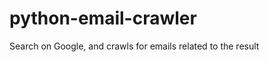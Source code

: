 python-email-crawler
====================

Search on Google, and crawls for emails related to the result